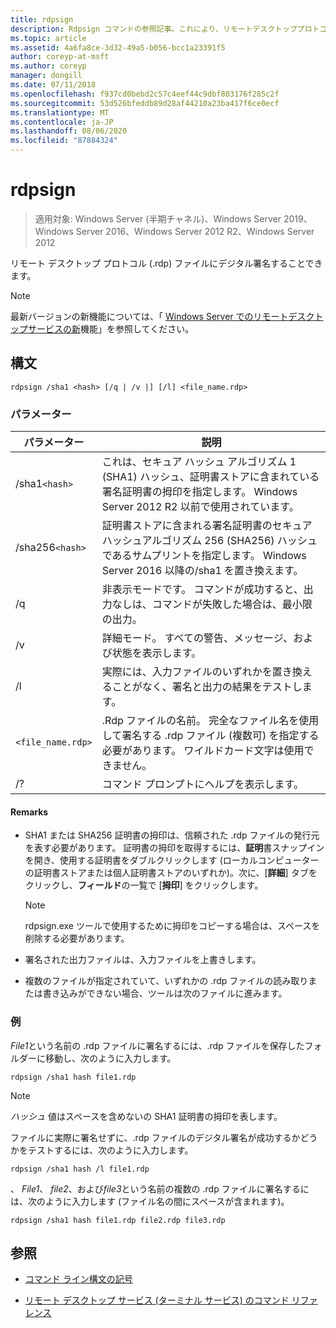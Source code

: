 ```yaml
---
title: rdpsign
description: Rdpsign コマンドの参照記事。これにより、リモートデスクトッププロトコル (.rdp) ファイルにデジタル署名することができます。
ms.topic: article
ms.assetid: 4a6fa8ce-3d32-49a5-b056-bcc1a23391f5
author: coreyp-at-msft
ms.author: coreyp
manager: dongill
ms.date: 07/11/2018
ms.openlocfilehash: f937cd0bebd2c57c4eef44c9dbf803176f285c2f
ms.sourcegitcommit: 53d526bfeddb89d28af44210a23ba417f6ce0ecf
ms.translationtype: MT
ms.contentlocale: ja-JP
ms.lasthandoff: 08/06/2020
ms.locfileid: "87884324"
---
```

# <a name="rdpsign"></a>rdpsign

> 適用対象: Windows Server (半期チャネル)、Windows Server 2019、Windows Server 2016、Windows Server 2012 R2、Windows Server 2012

リモート デスクトップ プロトコル (.rdp) ファイルにデジタル署名することできます。

> [!NOTE]
> 最新バージョンの新機能については、「 [Windows Server でのリモートデスクトップサービスの新](/previous-versions/windows/it-pro/windows-server-2012-r2-and-2012/dn283323(v=ws.11))機能」を参照してください。

## <a name="syntax"></a>構文

```
rdpsign /sha1 <hash> [/q | /v |] [/l] <file_name.rdp>
```

### <a name="parameters"></a>パラメーター

| パラメーター | 説明 |
|--|--|
| /sha1`<hash>` | これは、セキュア ハッシュ アルゴリズム 1 (SHA1) ハッシュ、証明書ストアに含まれている署名証明書の拇印を指定します。 Windows Server 2012 R2 以前で使用されています。 |
| /sha256`<hash>` | 証明書ストアに含まれる署名証明書のセキュアハッシュアルゴリズム 256 (SHA256) ハッシュであるサムプリントを指定します。 Windows Server 2016 以降の/sha1 を置き換えます。 |
| /q | 非表示モードです。 コマンドが成功すると、出力なしは、コマンドが失敗した場合は、最小限の出力。 |
| /v | 詳細モード。 すべての警告、メッセージ、および状態を表示します。 |
| /l | 実際には、入力ファイルのいずれかを置き換えることがなく、署名と出力の結果をテストします。 |
| `<file_name.rdp>` | .Rdp ファイルの名前。 完全なファイル名を使用して署名する .rdp ファイル (複数可) を指定する必要があります。 ワイルドカード文字は使用できません。 |
| /? | コマンド プロンプトにヘルプを表示します。 |

#### <a name="remarks"></a>Remarks

- SHA1 または SHA256 証明書の拇印は、信頼された .rdp ファイルの発行元を表す必要があります。 証明書の拇印を取得するには、**証明**書スナップインを開き、使用する証明書をダブルクリックします (ローカルコンピューターの証明書ストアまたは個人証明書ストアのいずれか)。次に、[**詳細**] タブをクリックし、**フィールド**の一覧で [**拇印**] をクリックします。

    > [!NOTE]
    > rdpsign.exe ツールで使用するために拇印をコピーする場合は、スペースを削除する必要があります。

- 署名された出力ファイルは、入力ファイルを上書きします。

- 複数のファイルが指定されていて、いずれかの .rdp ファイルの読み取りまたは書き込みができない場合、ツールは次のファイルに進みます。

### <a name="examples"></a>例

*File1*という名前の .rdp ファイルに署名するには、.rdp ファイルを保存したフォルダーに移動し、次のように入力します。

```
rdpsign /sha1 hash file1.rdp
```

> [!NOTE]
> *ハッシュ* 値はスペースを含めないの SHA1 証明書の拇印を表します。

ファイルに実際に署名せずに、.rdp ファイルのデジタル署名が成功するかどうかをテストするには、次のように入力します。

```
rdpsign /sha1 hash /l file1.rdp
```

、 *File1*、 *file2*、および*file3*という名前の複数の .rdp ファイルに署名するには、次のように入力します (ファイル名の間にスペースが含まれます)。

```
rdpsign /sha1 hash file1.rdp file2.rdp file3.rdp
```

## <a name="see-also"></a>参照

- [コマンド ライン構文の記号](command-line-syntax-key.md)

- [リモート デスクトップ サービス (ターミナル サービス) のコマンド リファレンス](remote-desktop-services-terminal-services-command-reference.md)
